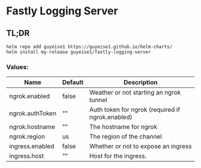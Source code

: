 # Fastly Logging Server

## TL;DR

```console
helm repo add guyeise1 https://guyeise1.github.io/helm-charts/
helm install my-release guyeise1/fastly-logging-server
```

### Values:
| Name            | Default  | Description                                      |  
|-----------------|----------|--------------------------------------------------|
| ngrok.enabled   | false    | Weather or not starting an ngrok tunnel          |
| ngrok.authToken | ""       | Auth token for ngrok (required if ngrok.enabled) |
| ngrok.hostname  | ""       | The hostname for ngrok                           |
| ngrok.region    | us       | The region of the channel                        |
| ingress.enabled | false    | Whether or not to expose an ingress              |
| ingress.host    | ""       | Host for the ingress.                            |

